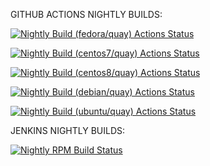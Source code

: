 GITHUB ACTIONS NIGHTLY BUILDS:

[![Nightly Build (fedora/quay) Actions Status](https://github.com/gluster/Gluster-Builds/actions/workflows/Nightly_Build_Fedora_Latest.yml/badge.svg)](https://github.com/gluster/Gluster-Builds/actions)

[![Nightly Build (centos7/quay) Actions Status](https://github.com/gluster/Gluster-Builds/actions/workflows/Nightly_Build_Centos7.yml/badge.svg)](https://github.com/gluster/Gluster-Builds/actions)

[![Nightly Build (centos8/quay) Actions Status](https://github.com/gluster/Gluster-Builds/actions/workflows/Nightly_Build_Centos8.yml/badge.svg)](https://github.com/gluster/Gluster-Builds/actions)

[![Nightly Build (debian/quay) Actions Status](https://github.com/gluster/Gluster-Builds/actions/workflows/nightly-build-debian.yml/badge.svg)](https://github.com/gluster/Gluster-Builds/actions)

[![Nightly Build (ubuntu/quay) Actions Status](https://github.com/gluster/Gluster-Builds/actions/workflows/nightly-build-ubuntu.yml/badge.svg)](https://github.com/gluster/Gluster-Builds/actions)

JENKINS NIGHTLY BUILDS:

[![Nightly RPM Build Status](https://ci.centos.org/buildStatus/icon?job=gluster_nightly-rpm-builds)](https://ci.centos.org/view/Gluster/job/gluster_nightly-rpm-builds/)
